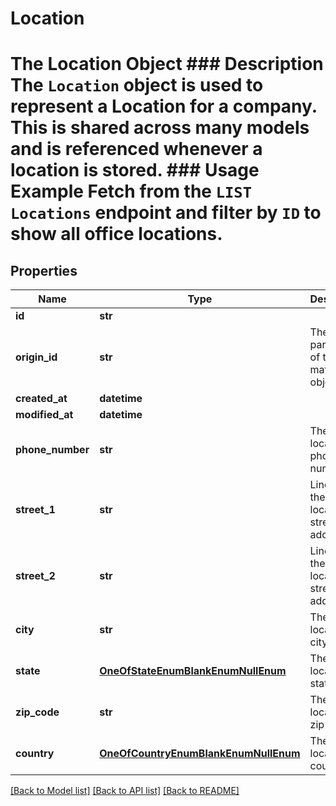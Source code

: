 # Location

# The Location Object ### Description The `Location` object is used to represent a Location for a company. This is shared across many models and is referenced whenever a location is stored.  ### Usage Example Fetch from the `LIST Locations` endpoint and filter by `ID` to show all office locations.
## Properties
Name | Type | Description | Notes
------------ | ------------- | ------------- | -------------
**id** | **str** |  | [readonly] 
**origin_id** | **str** | The third-party API ID of the matching object. | [optional] 
**created_at** | **datetime** |  | [readonly] 
**modified_at** | **datetime** |  | [readonly] 
**phone_number** | **str** | The location&#39;s phone number. | [optional] 
**street_1** | **str** | Line 1 of the location&#39;s street address. | [optional] 
**street_2** | **str** | Line 2 of the location&#39;s street address. | [optional] 
**city** | **str** | The location&#39;s city. | [optional] 
**state** | [**OneOfStateEnumBlankEnumNullEnum**](OneOfStateEnumBlankEnumNullEnum.md) | The location&#39;s state. | [optional] 
**zip_code** | **str** | The location&#39;s zip code. | [optional] 
**country** | [**OneOfCountryEnumBlankEnumNullEnum**](OneOfCountryEnumBlankEnumNullEnum.md) | The location&#39;s country. | [optional] 

[[Back to Model list]](../README.md#documentation-for-models) [[Back to API list]](../README.md#documentation-for-api-endpoints) [[Back to README]](../README.md)



